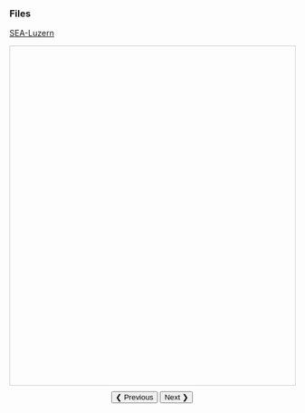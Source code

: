 ### Files 
<u>[SEA-Luzern](https://gkabas.netlify.app/files/ETS.pdf)</u> <br>

<div id="pdfViewer" style="width:100%; height:600px; border:1px solid #ccc;"></div>

<div style="text-align:center; margin-top:10px;">
  <button onclick="prevSlide()">❮ Previous</button>
  <button onclick="nextSlide()">Next ❯</button>
</div>
<script src="/js/pdfjs/pdf.mjs" type="module"></script>
<script src="/js/pdfjs/pdf.worker.mjs" type="module"></script>
<script type="module">
  import * as pdfjsLib from '/js/pdfjs/pdf.mjs';

  const url = 'https://gazikabas.netlify.app/files/ETS.pdf'; // PDF URL
  const pdfViewer = document.getElementById('pdfViewer');
  let pdfDoc = null;
  let pageNum = 1;

  const renderPage = (num) => {
    pdfDoc.getPage(num).then((page) => {
      const viewport = page.getViewport({ scale: 1.5 });
      const canvas = document.createElement('canvas');
      const context = canvas.getContext('2d');

      canvas.height = viewport.height;
      canvas.width = viewport.width;

      pdfViewer.innerHTML = ''; // Clear the viewer
      pdfViewer.appendChild(canvas);

      const renderContext = {
        canvasContext: context,
        viewport: viewport,
      };

      page.render(renderContext);
    }).catch((error) => {
      console.error('Error rendering page:', error);
      pdfViewer.innerHTML = '<p>Error rendering this page.</p>';
    });
  };

  const loadPDF = () => {
    const loadingTask = pdfjsLib.getDocument(url);
    loadingTask.promise
      .then((pdf) => {
        pdfDoc = pdf;
        renderPage(pageNum);
      })
      .catch((error) => {
        console.error('Error loading PDF:', error);
        pdfViewer.innerHTML = '<p>Unable to load PDF. Please check the file URL.</p>';
      });
  };

  const prevSlide = () => {
    if (pageNum <= 1) return;
    pageNum--;
    renderPage(pageNum);
  };

  const nextSlide = () => {
    if (pageNum >= pdfDoc.numPages) return;
    pageNum++;
    renderPage(pageNum);
  };

  pdfjsLib.GlobalWorkerOptions.workerSrc = '/js/pdfjs/pdf.worker.mjs';
  loadPDF();
</script>

